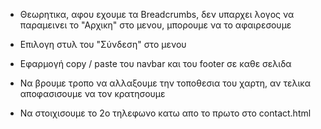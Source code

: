 
* Θεωρητικα, αφου εχουμε τα Breadcrumbs, δεν υπαρχει λογος να παραμεινει το "Αρχικη" στο μενου,
  μπορουμε να το αφαιρεσουμε
* Επιλογη στυλ του "Σύνδεση" στο μενου
* Εφαρμογή copy / paste του navbar και του footer σε καθε σελιδα

* Να βρουμε τροπο να αλλαξουμε την τοποθεσια του χαρτη, αν τελικα αποφασισουμε να τον κρατησουμε
* Να στοιχισουμε το 2ο τηλεφωνο κατω απο το πρωτο στο contact.html
